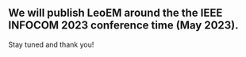 ## We will publish LeoEM around the the IEEE INFOCOM 2023 conference time (May 2023). 

Stay tuned and thank you!